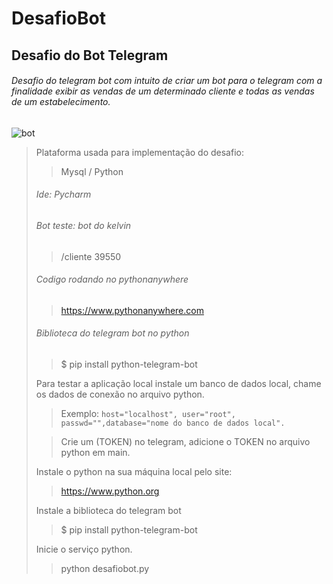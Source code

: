 # DesafioBot
## Desafio do Bot Telegram

###### Desafio do telegram bot com intuito de criar um bot para o telegram com a finalidade exibir as vendas de um determinado cliente e todas as vendas de um estabelecimento.

![bot](https://user-images.githubusercontent.com/44644670/138617741-9efaef7f-7bcc-4dba-a9c6-7a2045961a47.png)

<blockquote> Plataforma usada para implementação do desafio:

>  Mysql / Python

###### Ide: Pycharm

###### Bot teste: bot do kelvin
> /cliente 39550

###### Codigo rodando no pythonanywhere
> https://www.pythonanywhere.com

###### Biblioteca do telegram bot no python
>  $ pip install python-telegram-bot



Para testar a aplicação local instale um banco de dados local, chame os dados de conexão no arquivo python.

> Exemplo: ```host="localhost", user="root", passwd="",database="nome do banco de dados local".```

> Crie um (TOKEN) no telegram, adicione o TOKEN no arquivo python em main.

Instale o python na sua máquina local pelo site:
>https://www.python.org

Instale a biblioteca do telegram bot
> $ pip install python-telegram-bot

Inicie o serviço python.
>python desafiobot.py


